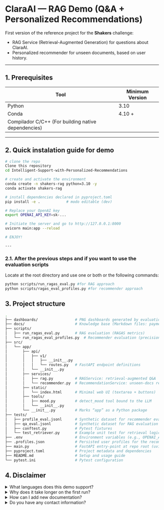 # ClaraAI — RAG Demo (Q&A + Personalized Recommendations)

First version of the reference project for the **Shakers** challenge:  
* RAG Service (Retrieval-Augmented Generation) for questions about ClaraAI. 
* Personalized recommender for unseen documents, based on user history.

---

## 1. Prerequisites

| Tool | Minimum Version |
|-------------|---------------|
| Python      | 3.10 |
| Conda       | 4.10 + |
| Compilador C/C++ 	(For building native dependencies) |


---

## 2. Quick instalation guide for demo

```bash
# clone the repo
Clone this repository
cd Intelligent-Support-with-Personalized-Recommendations

# create and activate the environment
conda create -n shakers-rag python=3.10 -y
conda activate shakers-rag

# install dependencies declared in pyproject.toml
pip install -e .            # modo editable (dev)

# Replace your OpenAI key
export OPENAI_API_KEY=sk-...

# Initiate the server and go to http://127.0.0.1:8000
uvicorn main:app --reload

# ENJOY!

---
```
### 2.1. After the previous steps and if you want to use the evaluation scripts

Locate at the root directory and use one or both or the following commands:
```bash
python scripts/run_ragas_eval.py #for RAG approach
python scripts/ragas_eval_profiles.py #for recommender approach
```

## 3. Project structure

```bash
.
├── dashboards/                 # PNG dashboards generated by evaluation scripts
├── docs/                       # Knowledge base (Markdown files: payments.md, fees.md, etc.)
├── scripts/
│   ├── run_ragas_eval.py       # RAG evaluation (RAGAS metrics)
│   └── run_ragas_eval_profiles.py  # Recommender evaluation (precision@k, latency)
├── src/
│   └── app/
│       ├── api/
│       │   ├── v1/
│       │   │   ├── __init__.py
│       │   │   └── routes.py   # FastAPI endpoint definitions
│       │   └── __init__.py
│       ├── services/
│       │   ├── rag.py          # RAGService: retrieval-augmented Q&A
│       │   └── recommender.py  # RecommendationService: unseen-docs recommender
│       ├── static/
│       │   └── index.html      # Minimal web UI (textarea + buttons)
│       ├── tools/
│       │   ├── mood.py         # detect_mood tool bound to the LLM
│       │   └── __init__.py
│       └── __init__.py         # Marks “app” as a Python package
├── tests/
│   ├── profile_eval.jsonl      # Synthetic dataset for recommender evaluation
│   ├── qa_eval.jsonl           # Synthetic dataset for RAG evaluation
│   ├── conftest.py             # Pytest fixtures
│   └── test_retriever.py       # Example unit test for retrieval logic
├── .env                        # Environment variables (e.g., OPENAI_API_KEY)
├── .profiles.json              # Persisted user profiles for the recommender
├── main.py                     # FastAPI entry-point at repo root (uvicorn main:app)
├── pyproject.toml              # Project metadata and dependencies
├── README.md                   # Setup and usage guide
└── pytest.ini                  # Pytest configuration
```
## 4. Disclaimer

<details>
<summary>What languages does this demo support?</summary>

The demo is fully functional in Spanish. Partial functionality exists for other languages, but they have not been thoroughly tested due to time constraints.

</details>

<details>
<summary>Why does it take longer on the first run?</summary>

The first execution initializes the `.chroma/` database and generates embeddings from the `.md` files in the `docs/` folder.

</details>

<details>
<summary>How can I add new documentation?</summary>

Add your `.md` file inside `docs/<topic>/`.

Then delete the `.chroma/` directory to force re-indexing, or create an incremental ingestion script.

</details>


<details>
<summary>Do you have any contact information?</summary>

Yes, you can contact me at rodrigoalarcongr@gmail.com

</details>

